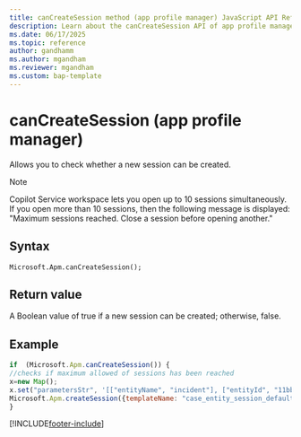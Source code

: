```yaml
---
title: canCreateSession method (app profile manager) JavaScript API Reference 
description: Learn about the canCreateSession API of app profile manager in Copilot Service workspace.
ms.date: 06/17/2025
ms.topic: reference
author: gandhamm
ms.author: mgandham
ms.reviewer: mgandham
ms.custom: bap-template 
---
```


# canCreateSession (app profile manager)

Allows you to check whether a new session can be created.

> [!Note]
> Copilot Service workspace lets you open up to 10 sessions simultaneously. If you open more than 10 sessions, then the following message is displayed: "Maximum sessions reached. Close a session before opening another."

## Syntax

`Microsoft.Apm.canCreateSession();`


## Return value

A Boolean value of true if a new session can be created; otherwise, false.


## Example

```JavaScript
if  (Microsoft.Apm.canCreateSession()) {
//checks if maximum allowed of sessions has been reached
x=new Map();
x.set("parametersStr", '[["entityName", "incident"], ["entityId", "11bb11bb-cc22-dd33-ee44-55ff55ff55ff"]]');
Microsoft.Apm.createSession({templateName: "case_entity_session_default_template", sessionContext: x});
}
```

[!INCLUDE[footer-include](../../../../includes/footer-banner.md)]
